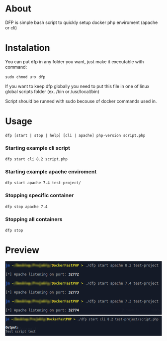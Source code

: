 # About

DFP is simple bash script to quickly setup docker php enviroment (apache or cli)

# Instalation

You can put dfp in any folder you want, just make it executable with command:

`sudo chmod u+x dfp`

If you want to keep dfp globally you need to put this file in one of linux global scripts folder (ex. /bin or /usr/local/bin)

Script should be runned with sudo becouse of docker commands used in.

# Usage

`dfp [start | stop | help] [cli | apache] php-version script.php`

### Starting example cli script

`dfp start cli 8.2 script.php`

### Starting example apache enviroment

`dfp start apache 7.4 test-project/`

### Stopping specific container

`dfp stop apache 7.4`

### Stopping all containers

`dfp stop`

# Preview

![Alt text](/test-project/apache.png?raw=true)
![Alt text](/test-project/cli.png?raw=true)